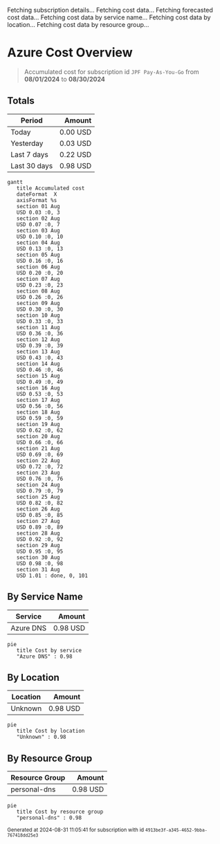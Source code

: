 Fetching subscription details...
Fetching cost data...
Fetching forecasted cost data...
Fetching cost data by service name...
Fetching cost data by location...
Fetching cost data by resource group...
# Azure Cost Overview

> Accumulated cost for subscription id `JPF Pay-As-You-Go` from **08/01/2024** to **08/30/2024**

## Totals

|Period|Amount|
|---|---:|
|Today|0.00 USD|
|Yesterday|0.03 USD|
|Last 7 days|0.22 USD|
|Last 30 days|0.98 USD|

```mermaid
gantt
   title Accumulated cost
   dateFormat  X
   axisFormat %s
   section 01 Aug
   USD 0.03 :0, 3
   section 02 Aug
   USD 0.07 :0, 7
   section 03 Aug
   USD 0.10 :0, 10
   section 04 Aug
   USD 0.13 :0, 13
   section 05 Aug
   USD 0.16 :0, 16
   section 06 Aug
   USD 0.20 :0, 20
   section 07 Aug
   USD 0.23 :0, 23
   section 08 Aug
   USD 0.26 :0, 26
   section 09 Aug
   USD 0.30 :0, 30
   section 10 Aug
   USD 0.33 :0, 33
   section 11 Aug
   USD 0.36 :0, 36
   section 12 Aug
   USD 0.39 :0, 39
   section 13 Aug
   USD 0.43 :0, 43
   section 14 Aug
   USD 0.46 :0, 46
   section 15 Aug
   USD 0.49 :0, 49
   section 16 Aug
   USD 0.53 :0, 53
   section 17 Aug
   USD 0.56 :0, 56
   section 18 Aug
   USD 0.59 :0, 59
   section 19 Aug
   USD 0.62 :0, 62
   section 20 Aug
   USD 0.66 :0, 66
   section 21 Aug
   USD 0.69 :0, 69
   section 22 Aug
   USD 0.72 :0, 72
   section 23 Aug
   USD 0.76 :0, 76
   section 24 Aug
   USD 0.79 :0, 79
   section 25 Aug
   USD 0.82 :0, 82
   section 26 Aug
   USD 0.85 :0, 85
   section 27 Aug
   USD 0.89 :0, 89
   section 28 Aug
   USD 0.92 :0, 92
   section 29 Aug
   USD 0.95 :0, 95
   section 30 Aug
   USD 0.98 :0, 98
   section 31 Aug
   USD 1.01 : done, 0, 101
```

## By Service Name

|Service|Amount|
|---|---:|
|Azure DNS|0.98 USD|

```mermaid
pie
   title Cost by service
   "Azure DNS" : 0.98
```

## By Location

|Location|Amount|
|---|---:|
|Unknown|0.98 USD|

```mermaid
pie
   title Cost by location
   "Unknown" : 0.98
```

## By Resource Group

|Resource Group|Amount|
|---|---:|
|personal-dns|0.98 USD|

```mermaid
pie
   title Cost by resource group
   "personal-dns" : 0.98
```

<sup>Generated at 2024-08-31 11:05:41 for subscription with id `4913be3f-a345-4652-9bba-767418dd25e3`</sup>
